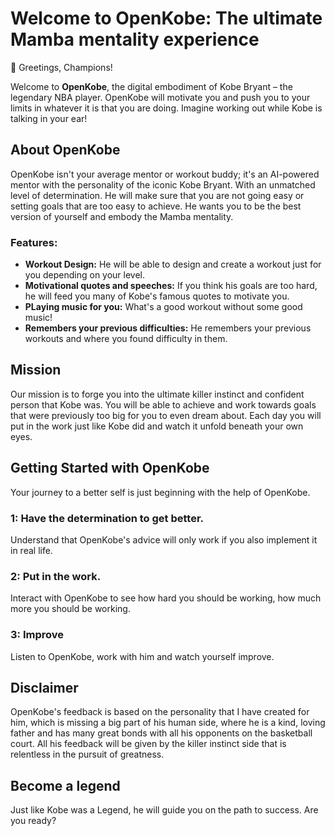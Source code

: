 # Welcome to OpenKobe: The ultimate Mamba mentality experience

👑 Greetings, Champions!

Welcome to **OpenKobe**, the digital embodiment of Kobe Bryant – the legendary NBA player. OpenKobe will motivate you and push you to your limits in whatever it is that you are doing. Imagine working out while Kobe is talking in your ear!
## About OpenKobe

OpenKobe isn't your average mentor or workout buddy; it's an AI-powered mentor with the personality of the iconic Kobe Bryant. With an unmatched level of determination. He will make sure that you are not going easy or setting goals that are too easy to achieve. He wants you to be the best version of yourself and embody the Mamba mentality.

### Features:

- **Workout Design:** He will be able to design and create a workout just for you depending on your level.
- **Motivational quotes and speeches:** If you think his goals are too hard, he will feed you many of Kobe's famous quotes to motivate you.
- **PLaying music for you:** What's a good workout without some good music!
- **Remembers your previous difficulties:** He remembers your previous workouts and where you found difficulty in them.

## Mission

Our mission is to forge you into the ultimate killer instinct and confident person that Kobe was. You will be able to achieve and work towards goals that were previously too big for you to even dream about. Each day you will put in the work just like Kobe did and watch it unfold beneath your own eyes.

## Getting Started with OpenKobe

Your journey to a better self is just beginning with the help of OpenKobe.

### 1: Have the determination to get better.

Understand that OpenKobe's advice will only work if you also implement it in real life.

### 2: Put in the work.

Interact with OpenKobe to see how hard you should be working, how much more you should be working.

### 3: Improve

Listen to OpenKobe, work with him and watch yourself improve.


## Disclaimer

OpenKobe's feedback is based on the personality that I have created for him, which is missing a big part of his human side, where he is a kind, loving father and has many great bonds with all his opponents on the basketball court. All his feedback will be given by the killer instinct side that is relentless in the pursuit of greatness.


## Become a legend

Just like Kobe was a Legend, he will guide you on the path to success. Are you ready?
